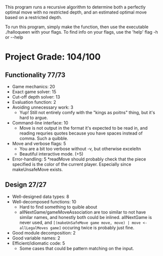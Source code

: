 This program runs a recursive algorithm to determine both a perfectly optimal move with no
restricted depth, and an estimated optimal move based on a restricted depth. 

To run this program, simply make the function, then use the executable ./halloqueen with your flags.
To find info on your flags, use the 'help' flag -h or --help

# Project Grade:         104/100
## Functionality               77/73
* Game mechanics:              20
* Exact game solver:           15
* Cut-off depth solver:        13
* Evaluation function:         2
* Avoiding unnecessary work:   3
  * Yup! Still not entirely comfy with the "kings as poitns" thing, but it's hard to argue.
* Command-line interface:      10
  * Move is not output in the format it's expected to be read in, and reading requries quotes
    because you have spaces instead of comma. Such a quibble.
* Move and verbose flags:      5
  * You are a bit too verbose without -v, but otherwise exceleltn
  * Beautiful interactive mode. (+5)
* Error-handling:              5
  *readMove should probably check that the piece specified is the color of the current player.
  Especially since makeUnsafeMove exists.

## Design                      27/27
* Well-designed data types:    8
* Well-decomposed functions:   10
  * Hard to find something to quible about
  * allNextGame/gameMoveAssociation are too similar to not have similar names, and honestly both
    could be inlined. allNextGame is never used, and 
    `[(makeUnSafeMove game move, move) | move <- allLegalMoves game]` occuring twice is probably just fine.
* Good module decomposition:   2
* Good variable names:         2
* Efficient/idiomatic code:    5
  * Some cases that could be pattern matching on the input.

